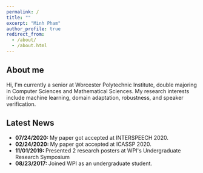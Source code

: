 ```yaml
---
permalink: /
title: ""
excerpt: "Minh Pham"
author_profile: true
redirect_from: 
  - /about/
  - /about.html
---
```


About me
------
Hi, I'm currently a senior at Worcester Polytechnic Institute, double majoring in Computer Sciences and Mathematical Sciences. My research interests include machine learning, domain adaptation, robustness, and speaker verification.

Latest News
------
- <b>07/24/2020: </b> My paper got accepted at INTERSPEECH 2020.
- <b>02/24/2020: </b> My paper got accepted at ICASSP 2020.
- <b>11/01/2019: </b> Presented 2 research posters at WPI's Undergraduate Research Symposium
- <b>08/23/2017: </b> Joined WPI as an undergraduate student.